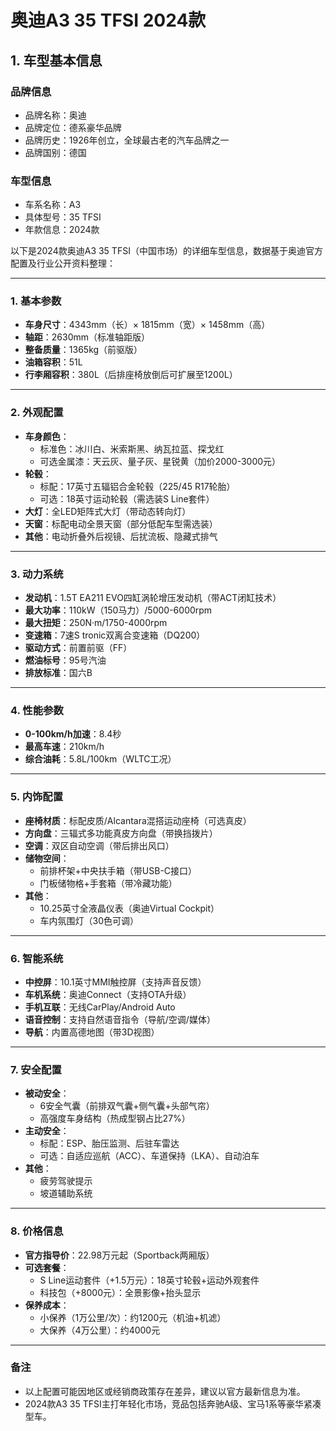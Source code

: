 
# 奥迪A3 35 TFSI 2024款
## 1. 车型基本信息
### 品牌信息
- 品牌名称：奥迪
- 品牌定位：德系豪华品牌
- 品牌历史：1926年创立，全球最古老的汽车品牌之一
- 品牌国别：德国

### 车型信息
- 车系名称：A3
- 具体型号：35 TFSI
- 年款信息：2024款

以下是2024款奥迪A3 35 TFSI（中国市场）的详细车型信息，数据基于奥迪官方配置及行业公开资料整理：

---

### **1. 基本参数**
- **车身尺寸**：4343mm（长）× 1815mm（宽）× 1458mm（高）  
- **轴距**：2630mm（标准轴距版）  
- **整备质量**：1365kg（前驱版）  
- **油箱容积**：51L  
- **行李厢容积**：380L（后排座椅放倒后可扩展至1200L）  

---

### **2. 外观配置**
- **车身颜色**：  
  - 标准色：冰川白、米索斯黑、纳瓦拉蓝、探戈红  
  - 可选金属漆：天云灰、量子灰、星锐黄（加价2000-3000元）  
- **轮毂**：  
  - 标配：17英寸五辐铝合金轮毂（225/45 R17轮胎）  
  - 可选：18英寸运动轮毂（需选装S Line套件）  
- **大灯**：全LED矩阵式大灯（带动态转向灯）  
- **天窗**：标配电动全景天窗（部分低配车型需选装）  
- **其他**：电动折叠外后视镜、后扰流板、隐藏式排气  

---

### **3. 动力系统**
- **发动机**：1.5T EA211 EVO四缸涡轮增压发动机（带ACT闭缸技术）  
- **最大功率**：110kW（150马力）/5000-6000rpm  
- **最大扭矩**：250N·m/1750-4000rpm  
- **变速箱**：7速S tronic双离合变速箱（DQ200）  
- **驱动方式**：前置前驱（FF）  
- **燃油标号**：95号汽油  
- **排放标准**：国六B  

---

### **4. 性能参数**
- **0-100km/h加速**：8.4秒  
- **最高车速**：210km/h  
- **综合油耗**：5.8L/100km（WLTC工况）  

---

### **5. 内饰配置**
- **座椅材质**：标配皮质/Alcantara混搭运动座椅（可选真皮）  
- **方向盘**：三辐式多功能真皮方向盘（带换挡拨片）  
- **空调**：双区自动空调（带后排出风口）  
- **储物空间**：  
  - 前排杯架+中央扶手箱（带USB-C接口）  
  - 门板储物格+手套箱（带冷藏功能）  
- **其他**：  
  - 10.25英寸全液晶仪表（奥迪Virtual Cockpit）  
  - 车内氛围灯（30色可调）  

---

### **6. 智能系统**
- **中控屏**：10.1英寸MMI触控屏（支持声音反馈）  
- **车机系统**：奥迪Connect（支持OTA升级）  
- **手机互联**：无线CarPlay/Android Auto  
- **语音控制**：支持自然语音指令（导航/空调/媒体）  
- **导航**：内置高德地图（带3D视图）  

---

### **7. 安全配置**
- **被动安全**：  
  - 6安全气囊（前排双气囊+侧气囊+头部气帘）  
  - 高强度车身结构（热成型钢占比27%）  
- **主动安全**：  
  - 标配：ESP、胎压监测、后驻车雷达  
  - 可选：自适应巡航（ACC）、车道保持（LKA）、自动泊车  
- **其他**：  
  - 疲劳驾驶提示  
  - 坡道辅助系统  

---

### **8. 价格信息**
- **官方指导价**：22.98万元起（Sportback两厢版）  
- **可选套餐**：  
  - S Line运动套件（+1.5万元）：18英寸轮毂+运动外观套件  
  - 科技包（+8000元）：全景影像+抬头显示  
- **保养成本**：  
  - 小保养（1万公里/次）：约1200元（机油+机滤）  
  - 大保养（4万公里）：约4000元  

---

### **备注**
- 以上配置可能因地区或经销商政策存在差异，建议以官方最新信息为准。  
- 2024款A3 35 TFSI主打年轻化市场，竞品包括奔驰A级、宝马1系等豪华紧凑型车。
